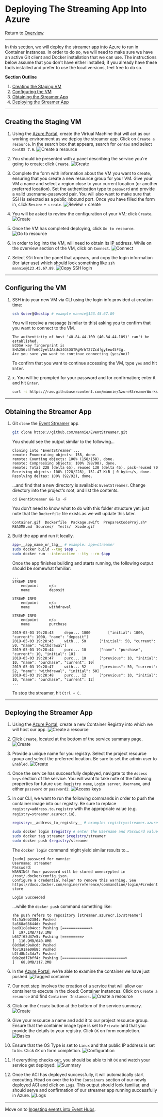 # Deploying The Streaming App Into Azure
Return to [Overview](ReadMe.md).



---



In this section, we will deploy the streamer app into Azure to run in Container Instances. In order to do so, we will need to make sure we have an active Git client and Docker installation that we can use. The instructions below assume that you don't have either installed; if you already have these tools installed and prefer to use the local versions, feel free to do so.

**Section Outline**
1. [Creating the Staging VM](#creating-the-staging-vm)
1. [Configuring the VM](#configuring-the-vm)
1. [Obtaining the Streamer App](#obtaining-the-streamer-app)
1. [Deploying the Streamer App](#deploying-the-streamer-app)



---



## Creating the Staging VM

1. Using the [Azure Portal](https://portal.azure.com), create the Virtual Machine that will act as our working environment as we deploy the streamer app. Click on `Create a resource`. In the search box that appears, search for `centos` and select `CentOS 7.6`.
  ![Create a resource](ACI/VM/1.png)

1. You should be presented with a panel describing the service you're going to create; click `Create`.
  ![Create](ACI/VM/2.png)

1. Complete the form with information about the VM you want to create, ensuring that you create a new resource group for your VM. Give your VM a name and select a region close to your current location (or another preferred location). Set the authentication type to `password` and provide a valid username-password pair. You will also want to make sure that SSH is selected as a public inbound port. Once you have filled the form in, click `Review + create`.
  ![Review + create](ACI/VM/3.png)

1. You will be asked to review the configuration of your VM; click `Create`.
  ![Create](ACI/VM/4.png)

1. Once the VM has completed deploying, click `Go to resource`.
  ![Go to resource](ACI/VM/5.png)

1. In order to log into the VM, will need to obtain its IP address. While on the overview section of the VM, click on `Connect`.
  ![Connect](ACI/VM/6.png)

1. Select `SSH` from the panel that appears, and copy the login information (for later use) which should look something like `ssh mannie@123.45.67.89`.
  ![Copy SSH login](ACI/VM/7.png)



---



## Configuring the VM

1. SSH into your new VM via CLI using the login info provided at creation time:
    ```sh
    ssh $user@$hostip # example mannie@123.45.67.89
    ```
    You will receive a message (similar to this) asking you to confirm that you want to connect to the VM.
    ```
    The authenticity of host '40.84.44.109 (40.84.44.109)' can't be established.
    ECDSA key fingerprint is SHA256:4fYn6C2yelIAsds34GSDGTRgMrhT27Zcdfgytew45F3g.
    Are you sure you want to continue connecting (yes/no)?
    ```
    To confirm that you want to continue accessing the VM, type `yes` and hit `Enter`.

1. x. You will be prompted for your password and for confirmation; enter it and hit `Enter`.
    ```sh
    curl -s https://raw.githubusercontent.com/mannie/AzureStreamerWorkshop/cli/Portal/ACI/InstallDevTools.sh | sudo bash
    ```  



---



## Obtaining the Streamer App

1. Git `clone` the [Event Streamer](https://github.com/mannie/EventStreamer) app.
    ```sh
    git clone https://github.com/mannie/EventStreamer.git
    ```
    You should see the output similar to the following...
    ```
    Cloning into 'EventStreamer'...
    remote: Enumerating objects: 158, done.
    remote: Counting objects: 100% (158/158), done.
    remote: Compressing objects: 100% (98/98), done.
    remote: Total 228 (delta 65), reused 130 (delta 46), pack-reused 70
    Receiving objects: 100% (228/228), 151.47 KiB | 0 bytes/s, done.
    Resolving deltas: 100% (92/92), done.
    ```
    ...and find that a new directory is available: `EventStreamer`. Change directory into the project's root, and list the contents.
    ```
    cd EventStreamer && ls -F
    ```
    You don't need to know what to do with this folder structure yet: just note that the `Dockerfile` file exists as we will update this later.
    ```
    Container.gif  Dockerfile  Package.swift  PrepareXCodeProj.sh*  README.md  Sources/  Tests/  Xcode.gif
    ```

1. Build the app and run it locally.
    ```sh
    app=__app_name_or_tag__ # example: app=streamer
    sudo docker build --tag $app .
    sudo docker run --interactive --tty --rm $app
    ```
    Once the app finishes building and starts running, the following output should be somewhat familiar:
    ```
    ...
    STREAM INFO
    	endpoint	 n/a
    	name		 deposit

    STREAM INFO
    	endpoint	 n/a
    	name		 withdrawal

    STREAM INFO
    	endpoint	 n/a
    	name		 purchase

    2019-05-03 19:28:43		depo...	1000 		["initial": 1000, "current": 1000, "name": "deposit"]
    2019-05-03 19:28:43		with...	50 		["initial": 50, "current": 50, "name": "withdrawal"]
    2019-05-03 19:28:44		purc...	10 		["name": "purchase", "current": 10, "initial": 10]
    2019-05-03 19:28:47		purc...	10 		["previous": 10, "initial": 10, "name": "purchase", "current": 10]
    2019-05-03 19:28:47		with...	52 		["previous": 50, "current": 52, "name": "withdrawal", "initial": 50]
    2019-05-03 19:28:48		purc...	12 		["previous": 10, "initial": 10, "name": "purchase", "current": 12]
    ...
    ```
    To stop the streamer, hit  `Ctrl + C`.



---



## Deploying the Streamer App

1. Using the [Azure Portal](https://portal.azure.com), create a new Container Registry into which we will host our app.
  ![Create a resource](ACI/Registry/1.png)

1. Click `Create`, located at the bottom of the service summary page.
  ![Create](ACI/Registry/2.png)

1. Provide a unique name for you registry. Select the project resource group and select the preferred location. Be sure to set the admin user to `Enabled`.
  ![Create](ACI/Registry/3.png)

1. Once the service has successfully deployed, navigate to the `Access keys` section of the service. You will want to take note of the following properties for future use: `Registry name`, `Login server`, `Username`, and either `password` or `password2`.
  ![Access keys](ACI/Registry/4.png)

1. In our CLI, we want to run the following commands in order to push the container image into our registry. Be sure to replace `registry=address.to.registry` with the appropriate value (e.g. `registry=streamer.azurecr.io`).
    ```sh
    registry=__address_to_registry__ # example: registry=streamer.azurecr.io

    sudo docker login $registry # enter the Username and Password values from the previous step when/if prompted.
    sudo docker tag streamer $registry/streamer
    sudo docker push $registry/streamer
    ```
    The `docker login` command might yield similar results to...
    ```
    [sudo] password for mannie:
    Username: streamer
    Password:
    WARNING! Your password will be stored unencrypted in /root/.docker/config.json.
    Configure a credential helper to remove this warning. See
    https://docs.docker.com/engine/reference/commandline/login/#credentials-store

    Login Succeeded
    ```
    ...while the `docker push` command something like:
    ```
    The push refers to repository [streamer.azurecr.io/streamer]
    91c5a5eb2384: Pushed
    5a568a65644d: Pushed
    bad91c8e04cc: Pushing [=============>                                     ]  197.1MB/718.1MB
    b637f65d47e5: Pushing [=========>                                         ]  116.9MB/640.8MB
    68dda0c9a8cd: Pushed
    f67191ae09b8: Pushed
    b2fd8b4c3da7: Pushed
    0de2edf7bff4: Pushing [=============================>                     ]   68.8MB/117.2MB
    ```

1. In the [Azure Portal](https://portal.azure.com), we're able to examine the container we have just pushed.
  ![Tagged container](ACI/Registry/5.png)

1. Our next step involves the creation of a service that will allow our container to execute in the cloud: Container Instances. Click on `Create a resource` and find `Container Instances`.
  ![Create a resource](ACI/Instance/1.png)

1. Click on the `Create` button at the bottom of the service summary.
  ![Create](ACI/Instance/2.png)

1. Give your resource a name and add it to our project resource group. Ensure that the container image type is set to `Private` and that you provide the details to your registry. Click `OK` on form completion.
  ![Basics](ACI/Instance/3.png)

1. Ensure that the OS Type is set to `Linux` and that public IP address is set to `No`. Click `OK` on form completion.
  ![Configuration](ACI/Instance/4.png)

1. If everything checks out, you should be able to hit `OK` and watch your service get deployed.
  ![Summary](ACI/Instance/5.png)

1. Once the ACI has deployed successfully, it will automatically start executing. Head on over the to the `Containers` section of our newly deployed ACI and click on `Logs`. This output should look familiar, and should serve and confirmation of our streamer app running successfully in Azure.
  ![Logs](ACI/Instance/6.png)



---



Move on to [Ingesting events into Event Hubs](EventHubs.md).
